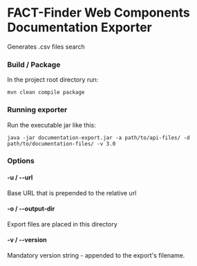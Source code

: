 # FACT-Finder Web Components Documentation Exporter

Generates .csv files search

### Build / Package

In the project root directory run: 

	mvn clean compile package

### Running exporter

Run the executable jar like this:

	java -jar documentation-export.jar -a path/to/api-files/ -d path/to/documentation-files/ -v 3.0
	
### Options

#### -u / --url

Base URL that is prepended to the relative url

#### -o / --output-dir

Export files are placed in this directory
	
#### -v / --version

Mandatory version string - appended to the export's filename.